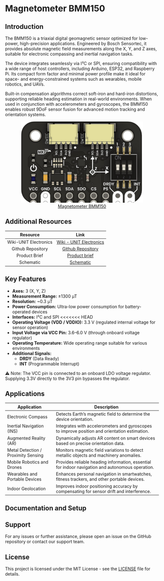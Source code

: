 # Magnetometer BMM150


## Introduction

The BMM150 is a triaxial digital geomagnetic sensor optimized for low-power, high-precision applications. Engineered by Bosch Sensortec, it provides absolute magnetic field measurements along the X, Y, and Z axes, suitable for electronic compassing and inertial navigation tasks.

The device integrates seamlessly via I²C or SPI, ensuring compatibility with a wide range of host controllers, including Arduino, ESP32, and Raspberry Pi. Its compact form factor and minimal power profile make it ideal for space- and energy-constrained systems such as wearables, mobile robotics, and UAVs.

Built-in compensation algorithms correct soft-iron and hard-iron distortions, supporting reliable heading estimation in real-world environments. When used in conjunction with accelerometers and gyroscopes, the BMM150 enables robust 9DoF sensor fusion for advanced motion tracking and orientation systems.



<div align="center"> <a href="https://unit-electronics-mx.github.io/wiki_uelectronics/docs/Sensors/bmm150" target="_blank"> <img src="hardware/resources/product.png" width="400px" alt="Magnetometer BMM150"><br/> Magnetometer BMM150 </a> </div>



## Additional Resources

<div align="center">

| Resource | Link |
|:--------:|:----:|
| Wiki-UNIT Electronics | [Wiki - UNIT Electronics](https://unit-electronics-mx.github.io/wiki_uelectronics/es/docs/Sensors/bmm150/) |
| Github Repository | [Github Repository](https://github.com/UNIT-Electronics-MX/unit_bmm150_magnetometer) |
| Product Brief | [Product brief](https://unit-electronics-mx.github.io/unit_bmm150_magnetometer/datasheet_professional.html) |
| Schematic | [Schematic](https://unit-electronics-mx.github.io/unit_bmm150_magnetometer/unit_sch_V_0_0_1_ue0066_bmm150_magnetometro.pdf) |

</div>




## Key Features
- **Axes:** 3 (X, Y, Z)
- **Measurement Range:** ±1300 µT
- **Resolution:** ~0.3 µT
- **Power Consumption:** Ultra-low power consumption for battery-operated devices
- **Interfaces:** I²C and SPI
<<<<<<< HEAD
- **Operating Voltage (VDD / VDDIO):** 3.3 V (regulated internal voltage for sensor operation)  
- **Input Voltage via VCC Pin:** 3.6–6.0 V (through onboard voltage regulator)
- **Operating Temperature:** Wide operating range suitable for various environments
- **Additional Signals:**  
  - **DRDY** (Data Ready)  
  - **INT** (Programmable Interrupt)  

⚠️ Note: The VCC pin is connected to an onboard LDO voltage regulator. Supplying 3.3V directly to the 3V3 pin bypasses the regulator.

## Applications

| Application                           | Description                                                                                       |
| ------------------------------------- | ------------------------------------------------------------------------------------------------- |
| Electronic Compass                    | Detects Earth’s magnetic field to determine the device orientation.                             |
| Inertial Navigation (INS)             | Integrates with accelerometers and gyroscopes to improve position and orientation estimation.    |
| Augmented Reality (AR)                | Dynamically adjusts AR content on smart devices based on precise orientation data.                |
| Metal Detection / Proximity Sensing   | Monitors magnetic field variations to detect metallic objects and machinery anomalies.           |
| Mobile Robotics and Drones            | Provides reliable heading information, essential for indoor navigation and autonomous operation. |
| Wearables and Portable Devices        | Enhances personal navigation in smartwatches, fitness trackers, and other portable devices.        |
| Indoor Geolocation                    | Improves indoor positioning accuracy by compensating for sensor drift and interference.          |




## Documentation and Setup


## Support
For any issues or further assistance, please open an issue on the GitHub repository or contact our support team.


## License
This project is licensed under the MIT License - see the [LICENSE](LICENSE) file for details.


